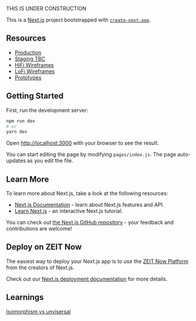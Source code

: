 THIS IS UNDER CONSTRUCTION


This is a [Next.js](https://nextjs.org/) project bootstrapped with [`create-next-app`](https://github.com/zeit/next.js/tree/canary/packages/create-next-app).

## Resources

- [Production]()
- [Staging TBC]()
- [HiFi Wireframes](https://www.figma.com/file/CX7dDpAdYurno3RCN7069J/Seak-digital-website?node-id=7693%3A79)
- [LoFi Wireframes]()
- [Prototypes](https://www.figma.com/proto/CX7dDpAdYurno3RCN7069J/Seak-digital-website?node-id=7693%3A79&scaling=min-zoom)


## Getting Started

First, run the development server:

```bash
npm run dev
# or
yarn dev
```

Open [http://localhost:3000](http://localhost:3000) with your browser to see the result.

You can start editing the page by modifying `pages/index.js`. The page auto-updates as you edit the file.

## Learn More

To learn more about Next.js, take a look at the following resources:

- [Next.js Documentation](https://nextjs.org/docs) - learn about Next.js features and API.
- [Learn Next.js](https://nextjs.org/learn) - an interactive Next.js tutorial.

You can check out [the Next.js GitHub repository](https://github.com/zeit/next.js/) - your feedback and contributions are welcome!

## Deploy on ZEIT Now

The easiest way to deploy your Next.js app is to use the [ZEIT Now Platform](https://zeit.co/import?utm_medium=default-template&filter=next.js&utm_source=create-next-app&utm_campaign=create-next-app-readme) from the creators of Next.js.

Check out our [Next.js deployment documentation](https://nextjs.org/docs/deployment) for more details.


## Learnings

[Isomorphism vs unvisersal](https://medium.com/@ghengeveld/isomorphism-vs-universal-javascript-4b47fb481beb)
